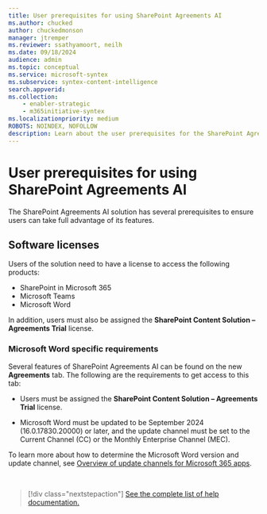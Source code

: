 ```yaml
---
title: User prerequisites for using SharePoint Agreements AI
ms.author: chucked
author: chuckedmonson
manager: jtremper
ms.reviewer: ssathyamoort, neilh
ms.date: 09/18/2024
audience: admin
ms.topic: conceptual
ms.service: microsoft-syntex
ms.subservice: syntex-content-intelligence
search.appverid: 
ms.collection: 
    - enabler-strategic
    - m365initiative-syntex
ms.localizationpriority: medium
ROBOTS: NOINDEX, NOFOLLOW
description: Learn about the user prerequisites for the SharePoint Agreements AI solution.
---
```


# User prerequisites for using SharePoint Agreements AI

The SharePoint Agreements AI solution has several prerequisites to ensure users can take full advantage of its features.

## Software licenses

Users of the solution need to have a license to access the following products:

 - SharePoint in Microsoft 365
 - Microsoft Teams
 - Microsoft Word

In addition, users must also be assigned the **SharePoint Content Solution – Agreements Trial** license.

### Microsoft Word specific requirements

Several features of SharePoint Agreements AI can be found on the new **Agreements** tab. The following are the requirements to get access to this tab:

 - Users must be assigned the **SharePoint Content Solution – Agreements Trial** license.
 
 - Microsoft Word must be updated to be September 2024 (16.0.17830.20000) or later, and the update channel must be set to the Current Channel (CC) or the Monthly Enterprise Channel (MEC).
 
To learn more about how to determine the Microsoft Word version and update channel, see [Overview of update channels for Microsoft 365 apps](https://learn.microsoft.com/en-us/microsoft-365-apps/updates/overview-update-channels).

<br>

> [!div class="nextstepaction"]
> [See the complete list of help documentation.](agreements-overview.md#help-documentation)
